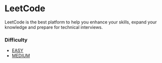 # LeetCode
LeetCode is the best platform to help you enhance your skills, expand your knowledge and prepare for technical interviews.

### Difficulty
- [EASY](https://github.com/BekCodingAddict/LeetCode/blob/master/EASY.md)
- [MEDIUM](https://github.com/BekCodingAddict/LeetCode/blob/master/MEDIUM.md)
